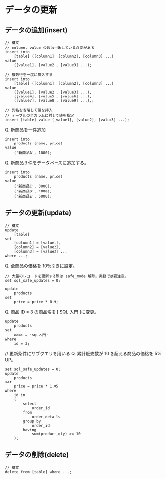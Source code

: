 # データの更新

## データの追加(insert)

```
// 構文
// column, value の数は一致している必要がある
insert into
	[table] ([column1], [column2], [column3] ...)
value
	([value1], [value2], [value3] ...);

// 複数行を一度に挿入する
insert into
	[table] ([column1], [column2], [column3] ...)
value
	([value1], [value2], [value3] ...),
	([value4], [value5], [value6] ...),
	([value7], [value8], [value9] ...),;

// 列名を省略して値を挿入
// テーブルの全カラムに対して値を指定
insert [table] value ([value1], [value2], [value3] ...);
```

Q. 新商品を一件追加

```
insert into
	products (name, price)
value
	('新商品A', 1000);
```

Q. 新商品３件をデータベースに追加する。

```
insert into
	products (name, price)
value
	('新商品C', 3000),
	('新商品D', 4000),
	('新商品E', 5000);
```

## データの更新(update)

```
// 構文
update
	[table]
set
	[column1] = [value1],
	[column2] = [value2],
	[column3] = [value3] ...
where ...;

```

Q. 全商品の価格を 10％引きに設定。

```
// 大量のレコードを更新する際は safe_mode 解除。実務では要注意。
set sql_safe_updates = 0;

update
	products
set
	price = price * 0.9;
```

Q. 商品 ID = 3 の商品名を [ SQL 入門 ]に変更。

```
update
	products
set
	name = 'SQL入門'
where
	id = 3;
```

// 更新条件にサブクエリを用いる
Q. 累計販売数が 10 を超える商品の価格を 5% UP。

```
set sql_safe_updates = 0;
update
	products
set
	price = price * 1.05
where
	id in
	(
		select
			order_id
		from
			order_details
		group by
			order_id
		having
			sum(product_qty) >= 10
	);

```

## データの削除(delete)

```
// 構文
delete from [table] where ...;

```
